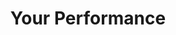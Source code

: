 ---
ee_id: '4257'
site: '1'
type: '2'
long_id: 2015-007 Your Performance
url: 2015-007-your-performance
year: '2015'
medium: Foam noodles, tailored Adidas tracksuits
commission:
add_credit:
dims: 140 cm x variable width x variable depth
pitch:
ps:
live_url:
related:
title: Your Performance
youtube:
imgs: |-
  your-performance-2015-007-full-database-JH.jpg
  your-performance-2015-007-detail-database-JH.jpg
subheading:
year2: '2015'
download:
add_credits:
related_code:
! '':
layout: things-i-made
---